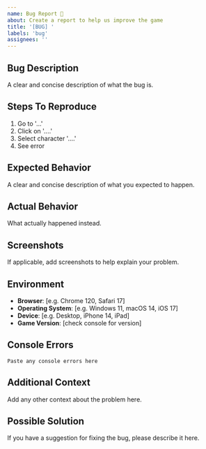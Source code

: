 ```yaml
---
name: Bug Report 🐛
about: Create a report to help us improve the game
title: '[BUG] '
labels: 'bug'
assignees: ''
---
```


## Bug Description
A clear and concise description of what the bug is.

## Steps To Reproduce
1. Go to '...'
2. Click on '....'
3. Select character '....'
4. See error

## Expected Behavior
A clear and concise description of what you expected to happen.

## Actual Behavior
What actually happened instead.

## Screenshots
If applicable, add screenshots to help explain your problem.

## Environment
- **Browser**: [e.g. Chrome 120, Safari 17]
- **Operating System**: [e.g. Windows 11, macOS 14, iOS 17]
- **Device**: [e.g. Desktop, iPhone 14, iPad]
- **Game Version**: [check console for version]

## Console Errors
```
Paste any console errors here
```

## Additional Context
Add any other context about the problem here.

## Possible Solution
If you have a suggestion for fixing the bug, please describe it here.